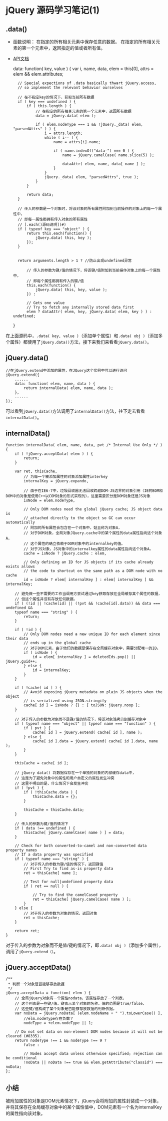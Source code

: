 # jQuery 源码学习笔记(1) #

## .data() ##

* 函数说明：
	在指定的所有相关元素中保存任意的数据。
	在指定的所有相关元素的第一个元素中，返回指定的值或者所有值。
* [API文档](http://api.jquery.com/data/)


    data: function( key, value ) {
		var i, name, data,
			elem = this[0],
			attrs = elem && elem.attributes;

		// Special expections of .data basically thwart jQuery.access,
		// so implement the relevant behavior ourselves

		// 在不指定key的情况下，获取当前所有数据
		if ( key === undefined ) {
			if ( this.length ) {
				// 在指定的所有相关元素的第一个元素中，返回所有数据
				data = jQuery.data( elem );

				if ( elem.nodeType === 1 && !jQuery._data( elem, "parsedAttrs" ) ) {
					i = attrs.length;
					while ( i-- ) {
						name = attrs[i].name;

						if ( name.indexOf("data-") === 0 ) {
							name = jQuery.camelCase( name.slice(5) );

							dataAttr( elem, name, data[ name ] );
						}
					}
					jQuery._data( elem, "parsedAttrs", true );
				}
			}

			return data;
		}

		// 传入的参数是一个对象时，将该对象的所有属性附加到当前操作的对象上的每一个属性中，
		// 即每一属性都拥有传入对象的所有属性
		// [.each()源码说明](#)
		if ( typeof key === "object" ) {
			return this.each(function() {
				jQuery.data( this, key );
			});
		}

		
		return arguments.length > 1 ? //防止出现undefined异常

			// 传入的参数为键/值的情况下，将该键/值附加到当前操作对象上的每一个属性中，
			// 即每个属性都拥有传入的键/值
			this.each(function() {
				jQuery.data( this, key, value );
			}) :

			// Gets one value
			// Try to fetch any internally stored data first
			elem ? dataAttr( elem, key, jQuery.data( elem, key ) ) : undefined;
	}	

在上面源码中，`.data( key, value )`（添加单个属性）和`.data( obj )`（添加多个属性）都使用了`jQuery.data()`方法，接下来我们来看看`jQuery.data()`。

## jQuery.data() ##

	//在jQuery.extend中添加的属性，在JQuery这个实例中可以进行访问
	jQuery.extend({
		......
		data: function( elem, name, data ) {
			return internalData( elem, name, data );
		},
		......
	});

可以看到`jQuery.data()`方法调用了`internalData()`方法，往下走去看看`internalData()`。

## internalData() ## 

	function internalData( elem, name, data, pvt /* Internal Use Only */ ) {
		if ( !jQuery.acceptData( elem ) ) {
			return;
		}
	
		var ret, thisCache,
			// 为每一个被添加属性的对象添加属性interkey
			internalKey = jQuery.expando,
	
			// 由于在IE6-7中，垃圾回收器无法回收跨越DOM-JS边界的对象引用（IE的BOM和DOM中的对象是使用C++以COM对象的形式实现的），这里需要区分是DOM对象还是JS对象
			isNode = elem.nodeType,
	
			// Only DOM nodes need the global jQuery cache; JS object data is
			// attached directly to the object so GC can occur automatically
			// 附加的所有属性会包含在一个对象中，姑且称为对象A，
			// 对于DOM对象，全局对象JQuery.cache中的某个属性的data属性指向这个对象A，
			// 这个属性的确立依赖于DOM对象中的internalkey的值。
			// 对于JS对象，JS对象中的internalkey属性的data属性指向这个对象A。
			cache = isNode ? jQuery.cache : elem,
	
			// Only defining an ID for JS objects if its cache already exists allows
			// the code to shortcut on the same path as a DOM node with no cache
			id = isNode ? elem[ internalKey ] : elem[ internalKey ] && internalKey;
	
		// 避免做一些不需要的工作当调用方尝试通过key获取存放在全局缓存某个属性的数据，
		// 但这个属性并没有存放任何数据。
		if ( (!id || !cache[id] || (!pvt && !cache[id].data)) && data === undefined && 
		typeof name === "string" ) {
			return;
		}
	
		if ( !id ) {
			// Only DOM nodes need a new unique ID for each element since their data
			// ends up in the global cache
			// 对于DOM元素，由于他们的数据是保存在全局缓存对象中，需要分配唯一的ID。
			if ( isNode ) {
				id = elem[ internalKey ] = deletedIds.pop() || jQuery.guid++;
			} else {
				id = internalKey;
			}
		}
	
		if ( !cache[ id ] ) {
			// Avoid exposing jQuery metadata on plain JS objects when the object
			// is serialized using JSON.stringify
			cache[ id ] = isNode ? {} : { toJSON: jQuery.noop };
		}
	
		// 对于传入的参数为对象而不是键/值的情况下，将该对象浅拷贝到缓存对象中
		if ( typeof name === "object" || typeof name === "function" ) {
			if ( pvt ) {
				cache[ id ] = jQuery.extend( cache[ id ], name );
			} else {
				cache[ id ].data = jQuery.extend( cache[ id ].data, name );
			}
		}
	
		thisCache = cache[ id ];
	
		// jQuery data() 将数据保存在一个单独的对象的内部缓存data中，
		// 这是为了避免对象中的属性和用户自定义的属性发生冲突
		// 这里不明白的是，什么情况下会发生冲突
		if ( !pvt ) {
			if ( !thisCache.data ) {
				thisCache.data = {};
			}
	
			thisCache = thisCache.data;
		}
	
		// 传入的参数为键/值的情况下
		if ( data !== undefined ) {
			thisCache[ jQuery.camelCase( name ) ] = data;
		}
	
		// Check for both converted-to-camel and non-converted data property names
		// If a data property was specified
		if ( typeof name === "string" ) {
			// 对于传入的参数为键/值的情况下，返回键值
			// First Try to find as-is property data
			ret = thisCache[ name ];
	
			// Test for null|undefined property data
			if ( ret == null ) {
	
				// Try to find the camelCased property
				ret = thisCache[ jQuery.camelCase( name ) ];
			}
		} else {
			// 对于传入的参数为对象的情况，返回对象
			ret = thisCache;
		}
	
		return ret;
	}

对于传入的参数为对象而不是值/键的情况下，即`.data( obj )`（添加多个属性），调用了`jQuery.extend（）`。

## jQuery.acceptData() ##

	/**
	 * 判断一个对象是否能够存放数据
	 */
	jQuery.acceptData = function( elem ) {
		// 全局jQuery对象有一个属性nodata，该属性存放了一个列表，
		// 这个列表是一些键/值，键表示某个对象的名称，值的范围是true/false，
		// 这些键/值构成了某个对象是否能够存放数据的判断依据。
		var noData = jQuery.noData[ (elem.nodeName + " ").toLowerCase() ],
			//elm.nodeType存在负数？
			nodeType = +elem.nodeType || 1;
	
		// Do not set data on non-element DOM nodes because it will not be cleared (#8335).
		return nodeType !== 1 && nodeType !== 9 ?
			false :
	
			// Nodes accept data unless otherwise specified; rejection can be conditional
			!noData || noData !== true && elem.getAttribute("classid") === noData;
	};

## 小结 ##

被附加属性的对象是DOM元素情况下，jQuery会将附加的属性封装成一个对象，并将其保存在全局缓存对象中的某个属性值中，DOM元素有一个名为internalKey的属性指向该对象。